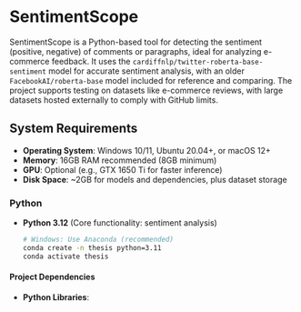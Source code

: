 # SentimentScope

SentimentScope is a Python-based tool for detecting the sentiment (positive, negative) of comments or paragraphs, ideal for analyzing e-commerce feedback. It uses the `cardiffnlp/twitter-roberta-base-sentiment` model for accurate sentiment analysis, with an older `FacebookAI/roberta-base` model included for reference and comparing. The project supports testing on datasets like e-commerce reviews, with large datasets hosted externally to comply with GitHub limits.

## System Requirements
- **Operating System**: Windows 10/11, Ubuntu 20.04+, or macOS 12+
- **Memory**: 16GB RAM recommended (8GB minimum)
- **GPU**: Optional (e.g., GTX 1650 Ti for faster inference)
- **Disk Space**: ~2GB for models and dependencies, plus dataset storage

### Python
- **Python 3.12** (Core functionality: sentiment analysis)
  ```bash
  # Windows: Use Anaconda (recommended)
  conda create -n thesis python=3.11
  conda activate thesis
#### Project Dependencies
- **Python Libraries**:
